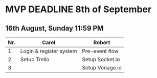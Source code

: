 # MVP DEADLINE 8th of September

## 16th August, Sunday 11:59 PM
| Nr. | Carel | Robert |
| ----------- | ----------- | ----------- |
| 1. | Login & register system | Pre-event flow |
| 2. | Setup Trello | Setup Socket.io |
| 3. |  | Setup Vonage.io |